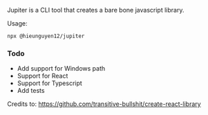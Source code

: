 Jupiter is a CLI tool that creates a bare bone javascript library.

Usage:

```shell
npx @hieunguyen12/jupiter
```

### Todo

- Add support for Windows path
- Support for React
- Support for Typescript
- Add tests

Credits to: https://github.com/transitive-bullshit/create-react-library
